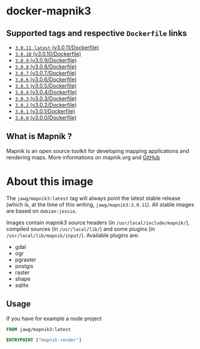 # docker-mapnik3

## Supported tags and respective `Dockerfile` links

-   [`3.0.11`, `latest` (v3.0.11/Dockerfile)](https://github.com/jawg/docker-mapnik3/tree/master/v3.0.11)
-   [`3.0.10` (v3.0.10/Dockerfile)](https://github.com/jawg/docker-mapnik3/tree/master/v3.0.10)
-   [`3.0.9` (v3.0.9/Dockerfile)](https://github.com/jawg/docker-mapnik3/tree/master/v3.0.9)
-   [`3.0.8` (v3.0.8/Dockerfile)](https://github.com/jawg/docker-mapnik3/tree/master/v3.0.8)
-   [`3.0.7` (v3.0.7/Dockerfile)](https://github.com/jawg/docker-mapnik3/tree/master/v3.0.7)
-   [`3.0.6` (v3.0.6/Dockerfile)](https://github.com/jawg/docker-mapnik3/tree/master/v3.0.6)
-   [`3.0.5` (v3.0.5/Dockerfile)](https://github.com/jawg/docker-mapnik3/tree/master/v3.0.5)
-   [`3.0.4` (v3.0.4/Dockerfile)](https://github.com/jawg/docker-mapnik3/tree/master/v3.0.4)
-   [`3.0.3` (v3.0.3/Dockerfile)](https://github.com/jawg/docker-mapnik3/tree/master/v3.0.3)
-   [`3.0.2` (v3.0.2/Dockerfile)](https://github.com/jawg/docker-mapnik3/tree/master/v3.0.2)
-   [`3.0.1` (v3.0.1/Dockerfile)](https://github.com/jawg/docker-mapnik3/tree/master/v3.0.1)
-   [`3.0.0` (v3.0.0/Dockerfile)](https://github.com/jawg/docker-mapnik3/tree/master/v3.0.0)

## What is Mapnik ?

Mapnik is an open source toolkit for developing mapping applications and rendering maps.
More informations on mapnik.org and [GitHub](https://github.com/mapnik/mapnik)

# About this image

The `jawg/mapnik3:latest` tag will always point the latest stable release (which is, at the time of this writing, `jawg/mapnik3:3.0.11`).
All stable images are based on `debian:jessie`.

Images contain mapnik3 source headers (in `/usr/local/include/mapnik/`), compiled sources (in `/usr/local/lib/`) and some plugins (in `/usr/local/lib/mapnik/input/`).
Available plugins are:

-   gdal
-   ogr
-   pgraster
-   postgis
-   raster
-   shape
-   sqlite

## Usage

If you have for example a node project

```Dockerfile
FROM jawg/mapnik3:latest

ENTRYPOINT ["mapnik-render"]
```
